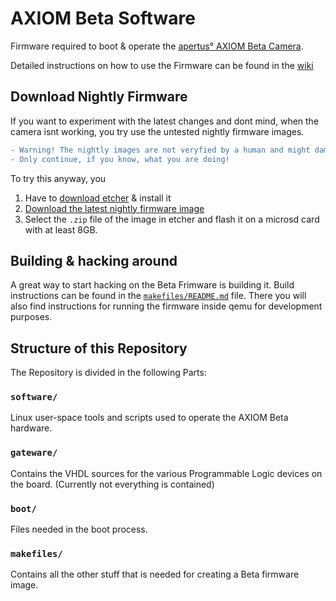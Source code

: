 # AXIOM Beta Software

Firmware required to boot & operate the [apertus° AXIOM Beta Camera](https://www.apertus.org/axiom-beta).

Detailed instructions on how to use the Firmware can be found in the [wiki](https://wiki.apertus.org/index.php/AXIOM_Beta/Manual)

## Download Nightly Firmware
If you want to experiment with the latest changes and dont mind, when the camera isnt working, you try use the untested nightly firmware images.
```diff
- Warning! The nightly images are not veryfied by a human and might damage your camera permanently. 
- Only continue, if you know, what you are doing!
```
To try this anyway, you
1. Have to [download etcher](https://etcher.io/) & install it
2. [Download the latest nightly firmware image](https://gitlab.com/apertus/beta-software/-/jobs/artifacts/master/download?job=assemble_image)
3. Select the `.zip` file of the image in etcher and flash it on a microsd card with at least 8GB.

## Building & hacking around
A great way to start hacking on the Beta Frimware is building it.
Build instructions can be found in the [`makefiles/README.md`](makefiles/README.md) file.
There you will also find instructions for running the firmware inside qemu for development purposes.

## Structure of this Repository
The Repository is divided in the following Parts:

### `software/`
Linux user-space tools and scripts used to operate the AXIOM Beta hardware.

### `gateware/`
Contains the VHDL sources for the various Programmable Logic devices on the board. (Currently not everything is contained)

### `boot/`
Files needed in the boot process.


### `makefiles/`
Contains all the other stuff that is needed for creating a Beta firmware image.
